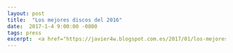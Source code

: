 ```yaml
---
layout: post
title:  "Los mejores discos del 2016"
date:  2017-1-4 9:00:00 -0800
tags: press
excerpt:  <a href="https://javier4w.blogspot.com.es/2017/01/los-mejores-discos-del-2016.html" target="_blank"> →</a>
---
```

